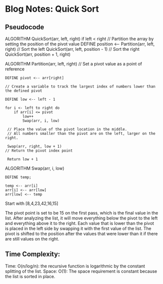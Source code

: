 # Blog Notes: Quick Sort
## Pseudocode

ALGORITHM QuickSort(arr, left, right)
    if left < right
        // Partition the array by setting the position of the pivot value
        DEFINE position <-- Partition(arr, left, right)
        // Sort the left
        QuickSort(arr, left, position - 1)
        // Sort the right
        QuickSort(arr, position + 1, right)

ALGORITHM Partition(arr, left, right)
    // Set a pivot value as a point of reference

    DEFINE pivot <-- arr[right]

    // Create a variable to track the largest index of numbers lower than the defined pivot

    DEFINE low <-- left - 1

    for i <- left to right do
        if arr[i] <= pivot
            low++
            Swap(arr, i, low)

     // Place the value of the pivot location in the middle.
     // All numbers smaller than the pivot are on the left, larger on the right.

     Swap(arr, right, low + 1)
    // Return the pivot index point

     Return low + 1

ALGORITHM Swap(arr, i, low)

    DEFINE temp;

    temp <-- arr[i]
    arr[i] <-- arr[low]
    arr[low] <-- temp

Start with [8,4,23,42,16,15]

The pivot point is set to be 15 on the first pass, which is the final value in the list. After analyzing the list, it will move everything below the pivot to the left and everything above it to the right. Each value that is lower than the pivot is placed in the left side by swapping it with the first value of the list. The pivot is shifted to the position after the values that were lower than it if there are still values on the right.

## Time Complexity:
Time: O(n/log/n): the recursive function is logarithmic by the constant splitting of the list.
Space: O(1): The space requirement is constant because the list is sorted in place.
